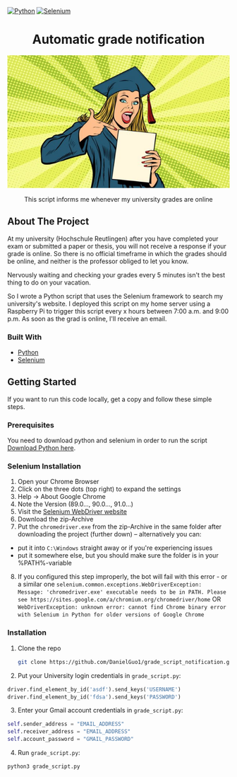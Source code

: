[![Python](https://img.shields.io/badge/Build-Python3.x-blue.svg?style=flat-square&logo=Python&logoColor=white)](https://www.python.org/) 
[![Selenium](https://img.shields.io/badge/Selenium-3.141.0-green.svg?style=flat-square&logo=Selenium&logoColor=white)](https://www.selenium.dev/) 

<h1 align="center">Automatic grade notification</h1>
<p align="center">
  <a> 
    <img src="https://github.com/DanielGuo1/grade_script_notification/blob/main/images/graduation.jpeg" alt="Logo" width="550" height="300">
  </a>
  <p align="center">
    This script informs me whenever my university grades are online
  </p>
</p>


## About The Project
At my university (Hochschule Reutlingen) after you have completed your exam or submitted a paper or thesis, you will not receive a response if your grade is online. So there is no official timeframe in which the grades should be online, and neither is the professor obliged to let you know.

Nervously waiting and checking your grades every 5 minutes isn't the best thing to do on your vacation.

So I wrote a Python script that uses the Selenium framework to search my university's website. I deployed this script on my home server using a Raspberry Pi to trigger this script every x hours between 7:00 a.m. and 9:00 p.m.
As soon as the grad is online, I'll receive an email.

### Built With

* [Python](https://www.python.org/)
* [Selenium](https://www.selenium.dev/)

<!-- GETTING STARTED -->
## Getting Started

If you want to run this code locally, get a copy and follow these simple steps.

### Prerequisites

You need to download python and selenium in order to run the script [Download Python here](https://www.python.org/downloads/).

   
### Selenium Installation

1. Open your Chrome Browser 
2. Click on the three dots (top right) to expand the settings
3. Help -> About Google Chrome
4. Note the Version (89.0..., 90.0..., 91.0...)
5. Visit the [Selenium WebDriver website](https://sites.google.com/a/chromium.org/chromedriver/downloads)
6. Download the zip-Archive
7. Put the `chromedriver.exe` from the zip-Archive in the same folder after downloading the project (further down) – alternatively you can:
  * put it into `C:\Windows` straight away or if you're experiencing issues
  * put it somewhere else, but you should make sure the folder is in your %PATH%-variable
8. If you configured this step improperly, the bot will fail with this error - or a similar one
   `selenium.common.exceptions.WebDriverException: Message: 'chromedriver.exe' executable needs to be in PATH. Please see https://sites.google.com/a/chromium.org/chromedriver/home`
   OR `WebDriverException: unknown error: cannot find Chrome binary error with Selenium in Python for older versions of Google Chrome`
   
### Installation

1. Clone the repo
   ```sh
   git clone https://github.com/DanielGuo1/grade_script_notification.git
   ```
2. Put your University login credentials in `grade_script.py`:
```python
driver.find_element_by_id('asdf').send_keys('USERNAME')
driver.find_element_by_id('fdsa').send_keys('PASSWORD')
```
3. Enter your Gmail account credentials in `grade_script.py`:
```python
self.sender_address = "EMAIL_ADDRESS"
self.receiver_address = "EMAIL_ADDRESS"
self.account_password = "GMAIL_PASSWORD"
```
4. Run `grade_script.py`:
```python
python3 grade_script.py
```
